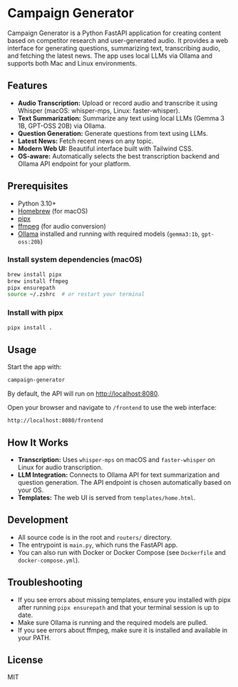 # Campaign Generator

Campaign Generator is a Python FastAPI application for creating content based on competitor research and user-generated audio. It provides a web interface for generating questions, summarizing text, transcribing audio, and fetching the latest news. The app uses local LLMs via Ollama and supports both Mac and Linux environments.

## Features

- **Audio Transcription:** Upload or record audio and transcribe it using Whisper (macOS: whisper-mps, Linux: faster-whisper).
- **Text Summarization:** Summarize any text using local LLMs (Gemma 3 1B, GPT-OSS 20B) via Ollama.
- **Question Generation:** Generate questions from text using LLMs.
- **Latest News:** Fetch recent news on any topic.
- **Modern Web UI:** Beautiful interface built with Tailwind CSS.
- **OS-aware:** Automatically selects the best transcription backend and Ollama API endpoint for your platform.

## Prerequisites

- Python 3.10+
- [Homebrew](https://brew.sh/) (for macOS)
- [pipx](https://pipxproject.github.io/pipx/)
- [ffmpeg](https://ffmpeg.org/) (for audio conversion)
- [Ollama](https://ollama.com/) installed and running with required models (`gemma3:1b`, `gpt-oss:20b`)

### Install system dependencies (macOS)

```sh
brew install pipx
brew install ffmpeg
pipx ensurepath
source ~/.zshrc  # or restart your terminal
```

### Install with pipx

```sh
pipx install .
```

## Usage

Start the app with:

```sh
campaign-generator
```

By default, the API will run on [http://localhost:8080](http://localhost:8080).

Open your browser and navigate to `/frontend` to use the web interface:

```
http://localhost:8080/frontend
```

## How It Works

- **Transcription:** Uses `whisper-mps` on macOS and `faster-whisper` on Linux for audio transcription.
- **LLM Integration:** Connects to Ollama API for text summarization and question generation. The API endpoint is chosen automatically based on your OS.
- **Templates:** The web UI is served from `templates/home.html`.

## Development

- All source code is in the root and `routers/` directory.
- The entrypoint is `main.py`, which runs the FastAPI app.
- You can also run with Docker or Docker Compose (see `Dockerfile` and `docker-compose.yml`).

## Troubleshooting

- If you see errors about missing templates, ensure you installed with pipx after running `pipx ensurepath` and that your terminal session is up to date.
- Make sure Ollama is running and the required models are pulled.
- If you see errors about ffmpeg, make sure it is installed and available in your PATH.

## License

MIT
